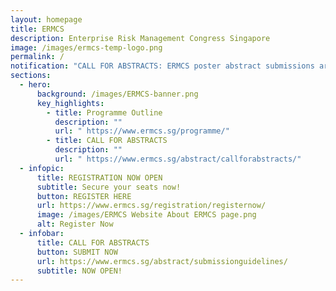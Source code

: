 ```yaml
---
layout: homepage
title: ERMCS
description: Enterprise Risk Management Congress Singapore
image: /images/ermcs-temp-logo.png
permalink: /
notification: "CALL FOR ABSTRACTS: ERMCS poster abstract submissions are now open for 2023!"
sections:
  - hero:
      background: /images/ERMCS-banner.png
      key_highlights:
        - title: Programme Outline
          description: ""
          url: " https://www.ermcs.sg/programme/"
        - title: CALL FOR ABSTRACTS
          description: ""
          url: " https://www.ermcs.sg/abstract/callforabstracts/"
  - infopic:
      title: REGISTRATION NOW OPEN
      subtitle: Secure your seats now!
      button: REGISTER HERE
      url: https://www.ermcs.sg/registration/registernow/
      image: /images/ERMCS Website About ERMCS page.png
      alt: Register Now
  - infobar:
      title: CALL FOR ABSTRACTS
      button: SUBMIT NOW
      url: https://www.ermcs.sg/abstract/submissionguidelines/
      subtitle: NOW OPEN!
---
```


